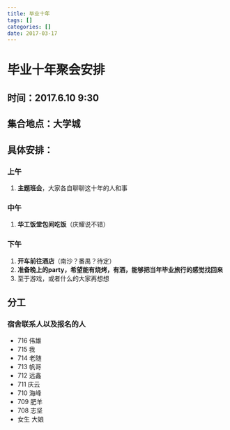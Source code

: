 ```yaml
---
title: 毕业十年
tags: []
categories: []
date: 2017-03-17
---
```


# 毕业十年聚会安排

## 时间：2017.6.10 9:30

## 集合地点：大学城

## 具体安排：

### 上午
1. **主题班会**，大家各自聊聊这十年的人和事

### 中午
1. **华工饭堂包间吃饭**（庆耀说不错）

### 下午
1. **开车前往酒店**（南沙？番禺？待定）
2. **准备晚上的party，希望能有烧烤，有酒，能够把当年毕业旅行的感觉找回来**
3. 至于游戏，或者什么的大家再想想

## 分工
### 宿舍联系人以及报名的人
- 716 伟雄
- 715 我
- 714 老随
- 713 帆哥
- 712 远鑫
- 711 庆云
- 710 海峰
- 709 肥羊
- 708 志坚
- 女生 大娘
